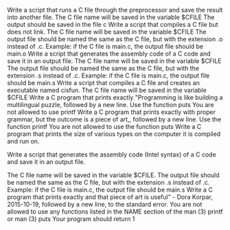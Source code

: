 

Write a script that runs a C file through the preprocessor and save the result into another file. The C file name will be saved in the variable $CFILE The output should be saved in the file c Write a script that compiles a C file but does not link. The C file name will be saved in the variable $CFILE The output file should be named the same as the C file, but with the extension .o instead of .c. Example: if the C file is main.c, the output file should be main.o Write a script that generates the assembly code of a C code and save it in an output file. The C file name will be saved in the variable $CFILE The output file should be named the same as the C file, but with the extension .s instead of .c. Example: if the C file is main.c, the output file should be main.s Write a script that compiles a C file and creates an executable named cisfun. The C file name will be saved in the variable $CFILE Write a C program that prints exactly "Programming is like building a multilingual puzzle, followed by a new line. Use the function puts You are not allowed to use printf Write a C program that prints exactly with proper grammar, but the outcome is a piece of art,, followed by a new line. Use the function printf You are not allowed to use the function puts Write a C program that prints the size of various types on the computer it is compiled and run on.

Write a script that generates the assembly code (Intel syntax) of a C code and save it in an output file.

The C file name will be saved in the variable $CFILE. The output file should be named the same as the C file, but with the extension .s instead of .c. Example: if the C file is main.c, the output file should be main.s Write a C program that prints exactly and that piece of art is useful" - Dora Korpar, 2015-10-19, followed by a new line, to the standard error. You are not allowed to use any functions listed in the NAME section of the man (3) printf or man (3) puts Your program should return 1

